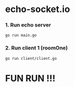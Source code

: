 # echo-socket.io

### 1. Run echo server
```
go run main.go
```
### 2. Run client 1 (roomOne)
```
go run client/client.go
```

# FUN RUN !!!

